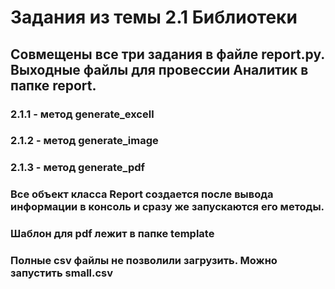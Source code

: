 # Задания из темы 2.1 Библиотеки
## Совмещены все три задания в файле report.py. Выходные файлы для провессии Аналитик в папке report.
### 2.1.1 - метод generate_excell
### 2.1.2 - метод generate_image
### 2.1.3 - метод generate_pdf
### Все объект класса Report создается после вывода информации в консоль и сразу же запускаются его методы.
### Шаблон для pdf лежит в папке template
### Полные csv файлы не позволили загрузить. Можно запустить small.csv
### 
